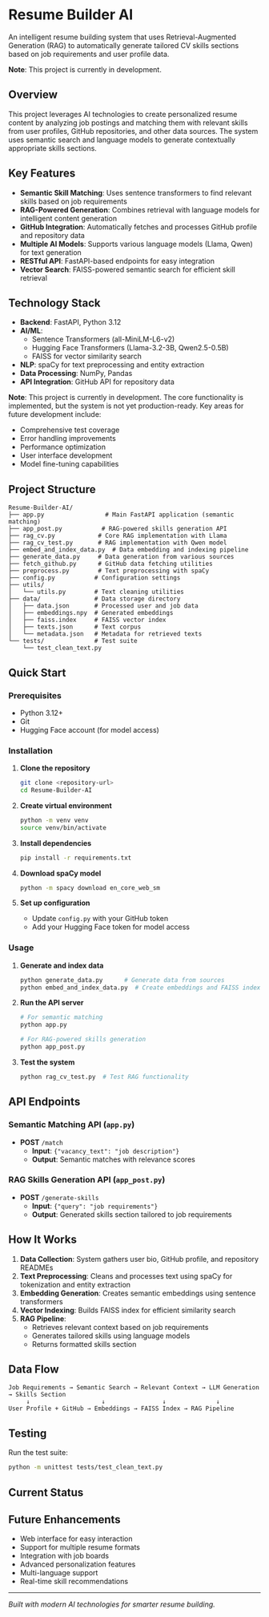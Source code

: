 # Resume Builder AI

An intelligent resume building system that uses Retrieval-Augmented Generation (RAG) to automatically generate tailored CV skills sections based on job requirements and user profile data.

**Note**: This project is currently in development.

## Overview

This project leverages AI technologies to create personalized resume content by analyzing job postings and matching them with relevant skills from user profiles, GitHub repositories, and other data sources. The system uses semantic search and language models to generate contextually appropriate skills sections.

## Key Features

- **Semantic Skill Matching**: Uses sentence transformers to find relevant skills based on job requirements
- **RAG-Powered Generation**: Combines retrieval with language models for intelligent content generation
- **GitHub Integration**: Automatically fetches and processes GitHub profile and repository data
- **Multiple AI Models**: Supports various language models (Llama, Qwen) for text generation
- **RESTful API**: FastAPI-based endpoints for easy integration
- **Vector Search**: FAISS-powered semantic search for efficient skill retrieval

## Technology Stack

- **Backend**: FastAPI, Python 3.12
- **AI/ML**:
  - Sentence Transformers (all-MiniLM-L6-v2)
  - Hugging Face Transformers (Llama-3.2-3B, Qwen2.5-0.5B)
  - FAISS for vector similarity search
- **NLP**: spaCy for text preprocessing and entity extraction
- **Data Processing**: NumPy, Pandas
- **API Integration**: GitHub API for repository data

**Note**: This project is currently in development. The core functionality is implemented, but the system is not yet production-ready. Key areas for future development include:

- Comprehensive test coverage
- Error handling improvements
- Performance optimization
- User interface development
- Model fine-tuning capabilities

## Project Structure

```
Resume-Builder-AI/
├── app.py                 # Main FastAPI application (semantic matching)
├── app_post.py           # RAG-powered skills generation API
├── rag_cv.py            # Core RAG implementation with Llama
├── rag_cv_test.py       # RAG implementation with Qwen model
├── embed_and_index_data.py  # Data embedding and indexing pipeline
├── generate_data.py     # Data generation from various sources
├── fetch_github.py      # GitHub data fetching utilities
├── preprocess.py        # Text preprocessing with spaCy
├── config.py           # Configuration settings
├── utils/
│   └── utils.py        # Text cleaning utilities
├── data/               # Data storage directory
│   ├── data.json       # Processed user and job data
│   ├── embeddings.npy  # Generated embeddings
│   ├── faiss.index     # FAISS vector index
│   ├── texts.json      # Text corpus
│   └── metadata.json   # Metadata for retrieved texts
└── tests/              # Test suite
    └── test_clean_text.py
```

## Quick Start

### Prerequisites

- Python 3.12+
- Git
- Hugging Face account (for model access)

### Installation

1. **Clone the repository**
   ```bash
   git clone <repository-url>
   cd Resume-Builder-AI
   ```

2. **Create virtual environment**
   ```bash
   python -m venv venv
   source venv/bin/activate
   ```

3. **Install dependencies**
   ```bash
   pip install -r requirements.txt
   ```

4. **Download spaCy model**
   ```bash
   python -m spacy download en_core_web_sm
   ```

5. **Set up configuration**
   - Update `config.py` with your GitHub token
   - Add your Hugging Face token for model access

### Usage

1. **Generate and index data**
   ```bash
   python generate_data.py      # Generate data from sources
   python embed_and_index_data.py  # Create embeddings and FAISS index
   ```

2. **Run the API server**
   ```bash
   # For semantic matching
   python app.py

   # For RAG-powered skills generation
   python app_post.py
   ```

3. **Test the system**
   ```bash
   python rag_cv_test.py  # Test RAG functionality
   ```

## API Endpoints

### Semantic Matching API (`app.py`)

- **POST** `/match`
  - **Input**: `{"vacancy_text": "job description"}`
  - **Output**: Semantic matches with relevance scores

### RAG Skills Generation API (`app_post.py`)

- **POST** `/generate-skills`
  - **Input**: `{"query": "job requirements"}`
  - **Output**: Generated skills section tailored to job requirements

## How It Works

1. **Data Collection**: System gathers user bio, GitHub profile, and repository READMEs
2. **Text Preprocessing**: Cleans and processes text using spaCy for tokenization and entity extraction
3. **Embedding Generation**: Creates semantic embeddings using sentence transformers
4. **Vector Indexing**: Builds FAISS index for efficient similarity search
5. **RAG Pipeline**:
   - Retrieves relevant context based on job requirements
   - Generates tailored skills using language models
   - Returns formatted skills section

## Data Flow

```
Job Requirements → Semantic Search → Relevant Context → LLM Generation → Skills Section
     ↓                    ↓                ↓              ↓
User Profile + GitHub → Embeddings → FAISS Index → RAG Pipeline
```

## Testing

Run the test suite:
```bash
python -m unittest tests/test_clean_text.py
```

## Current Status



## Future Enhancements

- Web interface for easy interaction
- Support for multiple resume formats
- Integration with job boards
- Advanced personalization features
- Multi-language support
- Real-time skill recommendations

---

*Built with modern AI technologies for smarter resume building.*
